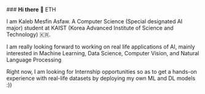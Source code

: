###​ ​**Hi there**​ 👋 ETH 
  
 ​I am Kaleb Mesfin Asfaw. A Computer Science (Special designated AI major) student at KAIST (Korea Advanced Institute of Science and Technology) 🇰🇷.  
  
 ​I am really looking forward to working on real life applications of AI, mainly interested in Machine Learning, Data Science, Computer Vision, and Natural Language Processing
  
 ​Right now, I am looking for Internship opportunities so as to get a hands-on experience with real-life datasets by deploying my own ML and DL models :))
  
